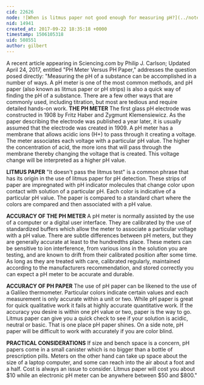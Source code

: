 ```yaml
---
cid: 22626
node: ![When is litmus paper not good enough for measuring pH?](../notes/liz/09-22-2017/when-is-litmus-paper-not-good-enough-for-measuring-ph)
nid: 14941
created_at: 2017-09-22 18:35:18 +0000
timestamp: 1506105318
uid: 508551
author: gilbert
---
```


A recent article appearing in Sciencing.com by Philip J. Carlson; Updated April 24, 2017, entitled "PH Meter Versus PH Paper," addresses the question posed directly: "Measuring the pH of a substance can be accomplished in a number of ways. A pH meter is one of the most common methods, and pH paper (also known as litmus paper or pH strips) is also a quick way of finding the pH of a substance. There are a few other ways that are commonly used, including titration, but most are tedious and require detailed hands-on work. 
**THE PH METER**
The first glass pH electrode was constructed in 1908 by Fritz Haber and Zygmunt Klemensiewicz. As the paper describing the electrode was published a year later, it is usually assumed that the electrode was created in 1909. A pH meter has a membrane that allows acidic ions (H+) to pass through it creating a voltage. The meter associates each voltage with a particular pH value. The higher the concentration of acid, the more ions that will pass through the membrane thereby changing the voltage that is created. This voltage change will be interpreted as a higher pH value.

**LITMUS PAPER**
"It doesn't pass the litmus test" is a common phrase that has its origin in the use of litmus paper for pH detection. These strips of paper are impregnated with pH indicator molecules that change color upon contact with solution of a particular pH. Each color is indicative of a particular pH value. The paper is compared to a standard chart where the colors are compared and then associated with a pH value.

**ACCURACY OF THE PH METER**
A pH meter is normally assisted by the use of a computer or a digital user interface. They are calibrated by the use of standardized buffers which allow the meter to associate a particular voltage with a pH value. There are subtle differences between pH meters, but they are generally accurate at least to the hundredths place. These meters can be sensitive to ion interference, from various ions in the solution you are testing, and are known to drift from their calibrated position after some time. As long as they are treated with care, calibrated regularly, maintained according to the manufacturers recommendation, and stored correctly you can expect a pH meter to be accurate and durable.

**ACCURACY OF PH PAPER**
The use of pH paper can be likened to the use of a Galileo thermometer. Particular colors indicate certain values and each measurement is only accurate within a unit or two. While pH paper is great for quick qualitative work it fails at highly accurate quantitative work. If the accuracy you desire is within one pH value or two, paper is the way to go. Litmus paper can give you a quick check to see if your solution is acidic, neutral or basic. That is one place pH paper shines. On a side note, pH paper will be difficult to work with accurately if you are color blind.

**PRACTICAL CONSIDERATIONS**
If size and bench space is a concern, pH papers come in a small canister which is no bigger than a bottle of prescription pills. Meters on the other hand can take up space about the size of a laptop computer, and some can reach into the air about a foot and a half. Cost is always an issue to consider. Litmus paper will cost you about $10 while an electronic pH meter can be anywhere between $50 and $800."

